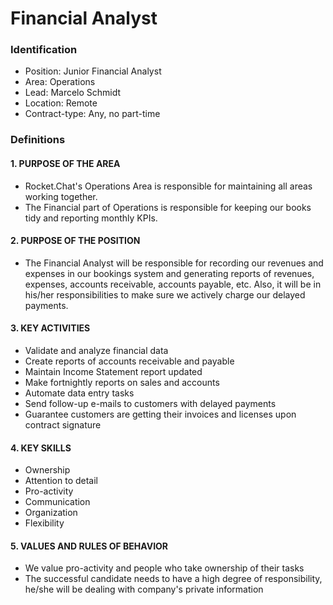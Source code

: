 # Financial Analyst

### Identification

* Position: Junior Financial Analyst
* Area: Operations
* Lead: Marcelo Schmidt
* Location: Remote
* Contract-type: Any, no part-time

### Definitions

#### 1. PURPOSE OF THE AREA

* Rocket.Chat's Operations Area is responsible for maintaining all areas working together. 
* The Financial part of Operations is responsible for keeping our books tidy and reporting monthly KPIs.

#### 2. PURPOSE OF THE POSITION

* The Financial Analyst will be responsible for recording our revenues and expenses in our bookings system and generating reports of revenues, expenses, accounts receivable, accounts payable, etc. Also, it will be in his/her responsibilities to make sure we actively charge our delayed payments.

#### 3. KEY ACTIVITIES

* Validate and analyze financial data
* Create reports of accounts receivable and payable
* Maintain Income Statement report updated
* Make fortnightly reports on sales and accounts
* Automate data entry tasks
* Send follow-up e-mails to customers with delayed payments
* Guarantee customers are getting their invoices and licenses upon contract signature

#### 4. KEY SKILLS

* Ownership
* Attention to detail
* Pro-activity
* Communication
* Organization
* Flexibility

#### 5. VALUES AND RULES OF BEHAVIOR

* We value pro-activity and people who take ownership of their tasks
* The successful candidate needs to have a high degree of responsibility, he/she will be dealing with company's private information




